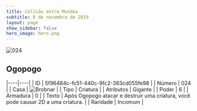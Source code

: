 ```yaml
---
title: Colisão entre Mundos
subtitle: 8 de novembro de 2019
layout: page
show_sidebar: false
hero_image: hero.png
---
```


![024](https://cdn.keyforgegame.com/media/card_front/pt/452_024_QG54GQH8V4P_pt.png)

## Ogopogo

|----|----|
| ID | 5f96484c-fc51-440c-9fc2-383cd055fe98 |
| Número | 024 |
| Casa | ![Brobnar](https://archonarcana.com/images/thumb/e/e0/Brobnar.png/22px-Brobnar.png "Brobnar") |
| Tipo | Criatura |
| Atributos | Gigante |
| Poder | 6 |
| Armadura | 0 |
| Texto | Após Ogopogo atacar e destruir  uma criatura, você pode causar 2D  a uma criatura. |
| Raridade | Incomum |
